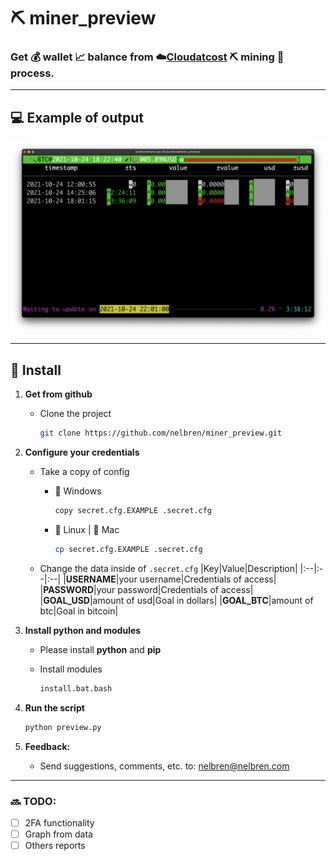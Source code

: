 # ⛏️ miner_preview

### Get 💰 wallet 📈 balance from ☁️[Cloudatcost](https://www.cloudatcost.com/)  ⛏️ mining 🚧 process.

---

## 💻 Example of output
![](miner_preview.png)

---

## 🔩 Install

1. **Get from github**

    - Clone the project
        ```bash
        git clone https://github.com/nelbren/miner_preview.git
        ```

2. **Configure your credentials**
    - Take a copy of config
        - 🚪 Windows
            ```bash
            copy secret.cfg.EXAMPLE .secret.cfg
            ```

        - 🐧 Linux | 🍎  Mac      
            ```bash
            cp secret.cfg.EXAMPLE .secret.cfg
            ```
    - Change the data inside of `.secret.cfg`
        |Key|Value|Description|
        |:--|:--|:--|
        |**USERNAME**|your username|Credentials of access|
        |**PASSWORD**|your password|Credentials of access|
        |**GOAL_USD**|amount of usd|Goal in dollars|
        |**GOAL_BTC**|amount of btc|Goal in bitcoin|

3. **Install python and modules**
    
    - Please install **python** and **pip**
    
    - Install modules
        ```bash
        install.bat.bash
        ```

4. **Run the script**
    ```bash
    python preview.py
    ```

5. **Feedback:** 
   - Send suggestions, comments, etc. to: nelbren@nelbren.com

---

### 🔜 **TODO:**
- [ ] 2FA functionality
- [ ] Graph from data
- [ ] Others reports